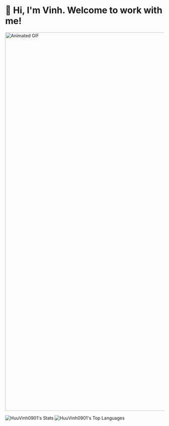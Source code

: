 <h1>👋 Hi, I'm Vinh. Welcome to work with me!</h1>

<img src="https://i.giphy.com/media/v1.Y2lkPTc5MGI3NjExbDhma3MwMHZneGJ3ZXN2Mzh2dXVia24yaGY2NnpodjJ2dWRuMGwzZCZlcD12MV9pbnRlcm5hbF9naWZfYnlfaWQmY3Q9Zw/5k5vZwRFZR5aZeniqb/giphy.gif" alt="Animated GIF" width="1200" />

![HuuVinh0901's Stats](https://github-readme-stats.vercel.app/api?username=HuuVinh0901&theme=radical&show_icons=true&hide_border=false&count_private=false)
![HuuVinh0901's Top Languages](https://github-readme-stats.vercel.app/api/top-langs/?username=HuuVinh0901&theme=radical&show_icons=true&hide_border=false&layout=compact)



